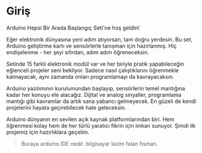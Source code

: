 # Giriş

Arduino Hepsi Bir Arada Başlangıç Seti'ne hoş geldin!

Eğer elektronik dünyasına yeni adım atıyorsan, tam doğru yerdesin. Bu set, Arduino geliştirme kartı ve sensörlerle tanışman için hazırlanmış. Hiç endişelenme - her şeyi sıfırdan, adım adım öğreneceksin.

Setinde 15 farklı elektronik modül var ve her biriyle pratik yapabileceğin eğlenceli projeler seni bekliyor. Sadece nasıl çalıştıklarını öğrenmekle kalmayacak, aynı zamanda onları programlamayı da kavrayacaksın.

Arduino yazılımının kurulumundan başlayıp, sensörlerin temel mantığına kadar her konuyu ele alacağız. Dijital ve analog sinyaller, programlama mantığı gibi kavramlar da artık sana yabancı gelmeyecek. En güzeli de kendi projelerini hayata geçirebilecek hale geleceksin.

Arduino dünyanın en sevilen açık kaynak platformlarından biri. Hem öğrenmesi kolay hem de her türlü yaratıcı fikrin için imkan sunuyor. Şimdi ilk projemiz için hazırlıklara geçelim.

> Buraya arduino IDE nedir. bilgisayar lazim falan fisman.